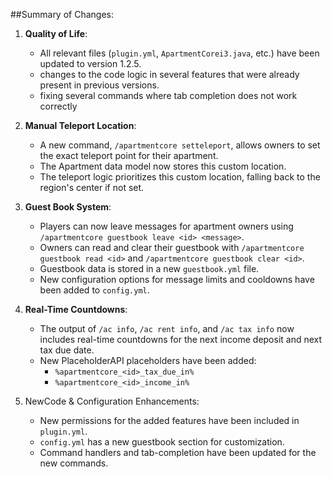 ##Summary of Changes:

1. **Quality of Life**:
    - All relevant files (`plugin.yml`, `ApartmentCorei3.java`, etc.) have been updated to version 1.2.5.
    - changes to the code logic in several features that were already present in previous versions.
    - fixing several commands where tab completion does not work correctly

2. **Manual Teleport Location**:
    - A new command, `/apartmentcore setteleport`, allows owners to set the exact teleport point for their apartment.
    - The Apartment data model now stores this custom location.
    - The teleport logic prioritizes this custom location, falling back to the region's center if not set.

3. **Guest Book System**:
    - Players can now leave messages for apartment owners using `/apartmentcore guestbook leave <id> <message>`.
    - Owners can read and clear their guestbook with `/apartmentcore guestbook read <id>` and `/apartmentcore guestbook clear <id>`.
    - Guestbook data is stored in a new `guestbook.yml` file.
    - New configuration options for message limits and cooldowns have been added to `config.yml`.

4. **Real-Time Countdowns**:
    - The output of `/ac info`, `/ac rent info`, and `/ac tax info` now includes real-time countdowns for the next income deposit and next tax due date.
    - New PlaceholderAPI placeholders have been added:
        - `%apartmentcore_<id>_tax_due_in%`
        - `%apartmentcore_<id>_income_in%`

5. NewCode & Configuration Enhancements:
    - New permissions for the added features have been included in `plugin.yml`.
    - `config.yml` has a new guestbook section for customization.
    - Command handlers and tab-completion have been updated for the new commands.
